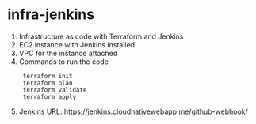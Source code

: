 # infra-jenkins

1. Infrastructure as code with Terraform and Jenkins
2. EC2 instance with Jenkins installed
3. VPC for the instance attached 
4. Commands to run the code
   ```
    terraform init
    terraform plan
    terraform validate
    terraform apply
    ```
5. Jenkins URL: https://jenkins.cloudnativewebapp.me/github-webhook/

